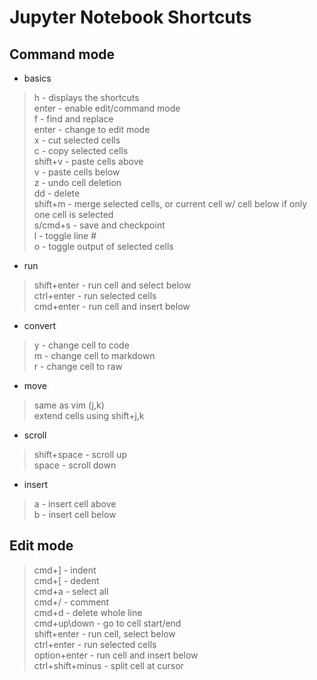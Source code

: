 # Jupyter Notebook Shortcuts  

## Command mode  
* basics  
> h - displays the shortcuts  
> enter - enable edit/command mode  
> f - find and replace  
> enter - change to edit mode  
> x - cut selected cells  
> c - copy selected cells  
> shift+v - paste cells above  
> v - paste cells below  
> z - undo cell deletion  
> dd - delete  
> shift+m - merge selected cells, or current cell w/ cell below if only one cell is selected  
> s/cmd+s - save and checkpoint  
> l - toggle line #  
> o - toggle output of selected cells  
* run  
> shift+enter - run cell and select below  
> ctrl+enter - run selected cells  
> cmd+enter - run cell and insert below  
* convert  
> y - change cell to code  
> m - change cell to markdown  
> r - change cell to raw  
* move  
> same as vim (j,k)  
> extend cells using shift+j,k  
* scroll  
> shift+space - scroll up  
> space - scroll down  
* insert  
> a - insert cell above  
> b - insert cell below  

## Edit mode  
> cmd+] - indent  
> cmd+[ - dedent  
> cmd+a - select all  
> cmd+/ - comment  
> cmd+d - delete whole line  
> cmd+up\down - go to cell start/end  
> shift+enter - run cell, select below  
> ctrl+enter - run selected cells  
> option+enter - run cell and insert below  
> ctrl+shift+minus - split cell at cursor  
